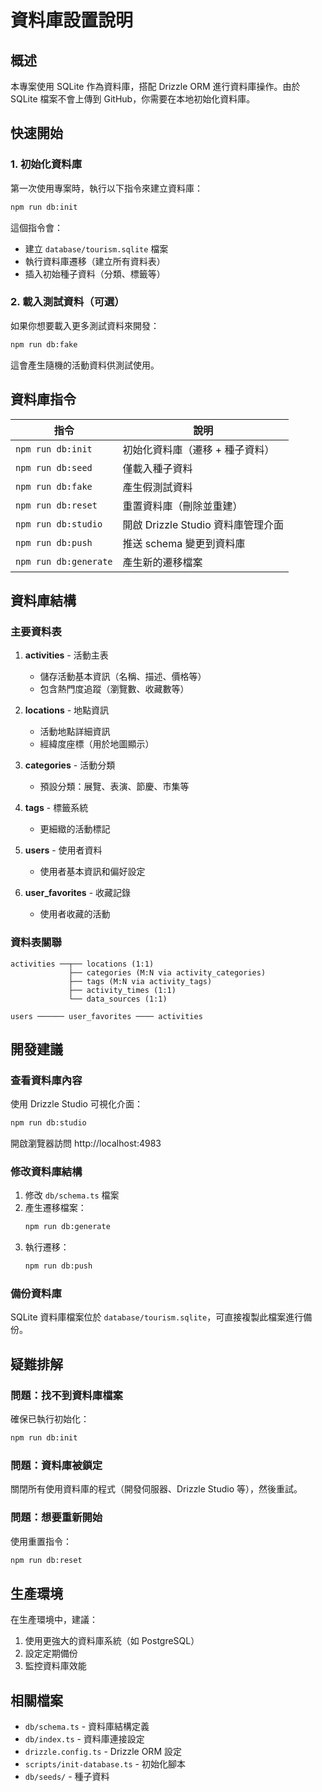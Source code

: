 # 資料庫設置說明

## 概述

本專案使用 SQLite 作為資料庫，搭配 Drizzle ORM 進行資料庫操作。由於 SQLite 檔案不會上傳到 GitHub，你需要在本地初始化資料庫。

## 快速開始

### 1. 初始化資料庫

第一次使用專案時，執行以下指令來建立資料庫：

```bash
npm run db:init
```

這個指令會：

- 建立 `database/tourism.sqlite` 檔案
- 執行資料庫遷移（建立所有資料表）
- 插入初始種子資料（分類、標籤等）

### 2. 載入測試資料（可選）

如果你想要載入更多測試資料來開發：

```bash
npm run db:fake
```

這會產生隨機的活動資料供測試使用。

## 資料庫指令

| 指令                  | 說明                               |
| --------------------- | ---------------------------------- |
| `npm run db:init`     | 初始化資料庫（遷移 + 種子資料）    |
| `npm run db:seed`     | 僅載入種子資料                     |
| `npm run db:fake`     | 產生假測試資料                     |
| `npm run db:reset`    | 重置資料庫（刪除並重建）           |
| `npm run db:studio`   | 開啟 Drizzle Studio 資料庫管理介面 |
| `npm run db:push`     | 推送 schema 變更到資料庫           |
| `npm run db:generate` | 產生新的遷移檔案                   |

## 資料庫結構

### 主要資料表

1. **activities** - 活動主表
   - 儲存活動基本資訊（名稱、描述、價格等）
   - 包含熱門度追蹤（瀏覽數、收藏數等）

2. **locations** - 地點資訊
   - 活動地點詳細資訊
   - 經緯度座標（用於地圖顯示）

3. **categories** - 活動分類
   - 預設分類：展覽、表演、節慶、市集等

4. **tags** - 標籤系統
   - 更細緻的活動標記

5. **users** - 使用者資料
   - 使用者基本資訊和偏好設定

6. **user_favorites** - 收藏記錄
   - 使用者收藏的活動

### 資料表關聯

```
activities ──┬── locations (1:1)
             ├── categories (M:N via activity_categories)
             ├── tags (M:N via activity_tags)
             ├── activity_times (1:1)
             └── data_sources (1:1)

users ────── user_favorites ──── activities
```

## 開發建議

### 查看資料庫內容

使用 Drizzle Studio 可視化介面：

```bash
npm run db:studio
```

開啟瀏覽器訪問 http://localhost:4983

### 修改資料庫結構

1. 修改 `db/schema.ts` 檔案
2. 產生遷移檔案：
   ```bash
   npm run db:generate
   ```
3. 執行遷移：
   ```bash
   npm run db:push
   ```

### 備份資料庫

SQLite 資料庫檔案位於 `database/tourism.sqlite`，可直接複製此檔案進行備份。

## 疑難排解

### 問題：找不到資料庫檔案

確保已執行初始化：

```bash
npm run db:init
```

### 問題：資料庫被鎖定

關閉所有使用資料庫的程式（開發伺服器、Drizzle Studio 等），然後重試。

### 問題：想要重新開始

使用重置指令：

```bash
npm run db:reset
```

## 生產環境

在生產環境中，建議：

1. 使用更強大的資料庫系統（如 PostgreSQL）
2. 設定定期備份
3. 監控資料庫效能

## 相關檔案

- `db/schema.ts` - 資料庫結構定義
- `db/index.ts` - 資料庫連接設定
- `drizzle.config.ts` - Drizzle ORM 設定
- `scripts/init-database.ts` - 初始化腳本
- `db/seeds/` - 種子資料
